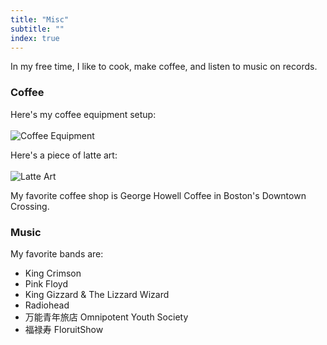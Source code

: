 ```yaml
---
title: "Misc"
subtitle: ""
index: true
---
```


In my free time, I like to cook, make coffee, and listen to music on records.

### Coffee

Here's my coffee equipment setup:
<br><br>
![Coffee Equipment](/media/coffee-equipment.jpg)
<br>

Here's a piece of latte art:
<br><br>
![Latte Art](/media/latte-art.jpg)
<br>

My favorite coffee shop is George Howell Coffee in Boston's Downtown Crossing.

### Music

My favorite bands are:

- King Crimson
- Pink Floyd
- King Gizzard & The Lizzard Wizard
- Radiohead
- 万能青年旅店 Omnipotent Youth Society
- 福禄寿 FloruitShow